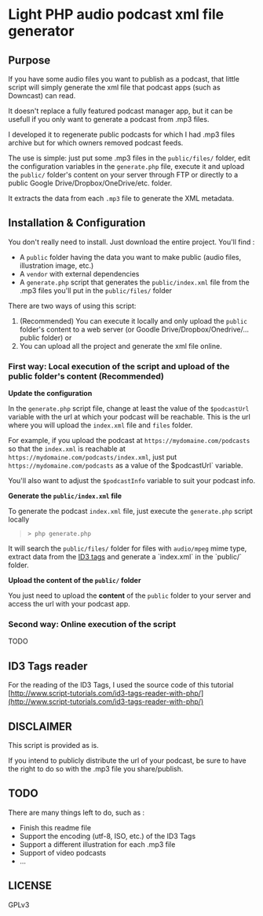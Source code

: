 # Light PHP audio podcast xml file generator

## Purpose
If you have some audio files you want to publish as a podcast, that little script will simply generate the xml file that podcast apps (such as Downcast) can read.

It doesn't replace a fully featured podcast manager app, but it can be usefull if you only want to generate a podcast from .mp3 files.

I developed it to regenerate public podcasts for which I had .mp3 files archive but for which owners removed podcast feeds.

The use is simple: just put some .mp3 files in the `public/files/` folder, edit the configuration variables in the `generate.php` file, execute it and upload the `public/` folder's content on your server through FTP or directly to a public Google Drive/Dropbox/OneDrive/etc. folder.

It extracts the data from each `.mp3` file to generate the XML metadata.

## Installation & Configuration
You don't really need to install. Just download the entire project. You'll find :

* A `public` folder having the data you want to make public (audio files, illustration image, etc.)
* A `vendor` with external dependencies
* A `generate.php` script that generates the `public/index.xml` file from the .mp3 files you'll put in the `public/files/` folder

There are two ways of using this script:

1. (Recommended) You can execute it locally and only upload the `public` folder's content to a web server (or Goodle Drive/Dropbox/Onedrive/... public folder) or
2. You can upload all the project and generate the xml file online.

### First way: Local execution of the script and upload of the public folder's content (Recommended)

**Update the configuration**

In the `generate.php` script file, change at least the value of the `$podcastUrl` variable with the url at which your podcast will be reachable.
This is the url where you will upload the `index.xml` file and `files` folder.

For example, if you upload the podcast at `https://mydomaine.com/podcasts` so that the `index.xml` ìs reachable at `https://mydomaine.com/podcasts/index.xml`, just put `https://mydomaine.com/podcasts` as a value of the $podcastUrl` variable.

You'll also want to adjust the `$podcastInfo` variable to suit your podcast info.


**Generate the `public/index.xml` file**

To generate the podcast `index.xml` file, just execute the `generate.php` script locally

> `> php generate.php`

It will search the `public/files/` folder for files with `audio/mpeg` mime type, extract data from the [ID3 tags](https://fr.wikipedia.org/wiki/ID3_(m%C3%A9tadonn%C3%A9es_MP3)) and generate a `index.xml` in the `public/` folder.


**Upload the content of the `public/` folder**

You just need to upload the **content** of the `public` folder to your server and access the url with your podcast app.


### Second way: Online execution of the script
TODO

## ID3 Tags reader
For the reading of the ID3 Tags, I used the source code of this tutorial [http://www.script-tutorials.com/id3-tags-reader-with-php/](http://www.script-tutorials.com/id3-tags-reader-with-php/)

## DISCLAIMER
This script is provided as is.

If you intend to publicly distribute the url of your podcast, be sure to have the right to do so with the .mp3 file you share/publish.

## TODO
There are many things left to do, such as :
- Finish this readme file
- Support the encoding (utf-8, ISO, etc.) of the ID3 Tags
- Support a different illustration for each .mp3 file
- Support of video podcasts
- ...

## LICENSE
GPLv3